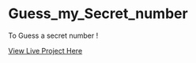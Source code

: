 # Guess_my_Secret_number
To Guess a secret number !
 
[View Live Project Here](https://jas-sin82.github.io/Guess_my_Secret_number/)


 

